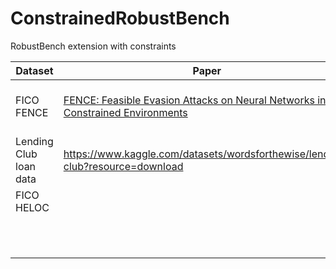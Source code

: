 # ConstrainedRobustBench
RobustBench extension with constraints

| Dataset | Paper | Subject | Size | Venue |
|---------|-------|---------|------|-------|
|FICO FENCE|[FENCE: Feasible Evasion Attacks on Neural Networks in Constrained Environments]([url](https://dl.acm.org/doi/pdf/10.1145/3544746))|Botnet detection||ACM Transactions on Privacy and Security|
|Lending Club loan data|https://www.kaggle.com/datasets/wordsforthewise/lending-club?resource=download|credit scoring|      |kaggle|
|FICO HELOC|[       ](https://community.fico.com/s/explainable-machine-learning-challenge?tabset-3158a=2&tabset-158d9=3)|         |      |       |
|         |       |         |      |       |
|         |       |         |      |       |
|         |       |         |      |       |
|         |       |         |      |       |
|         |       |         |      |       |
|         |       |         |      |       |
|         |       |         |      |       |
|         |       |         |      |       |
|         |       |         |      |       |
|         |       |         |      |       |
|         |       |         |      |       |
